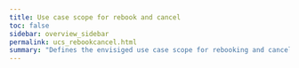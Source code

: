 ```yaml
---
title: Use case scope for rebook and cancel
toc: false
sidebar: overview_sidebar
permalink: ucs_rebookcancel.html
summary: "Defines the envisiged use case scope for rebooking and cancel within the Standard"
---
```

